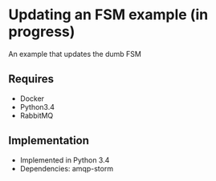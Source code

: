 # Updating an FSM example (in progress)
An example that updates the dumb FSM

## Requires
* Docker
* Python3.4
* RabbitMQ

## Implementation
* Implemented in Python 3.4
* Dependencies: amqp-storm